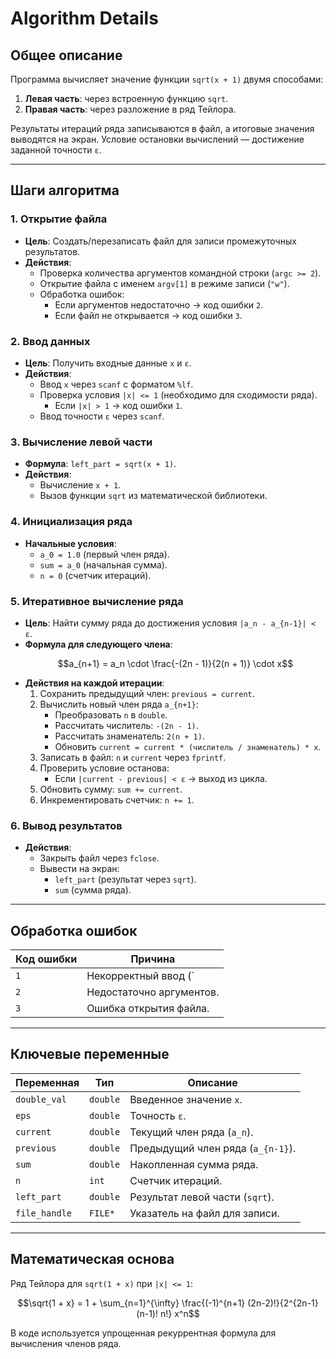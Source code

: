 # Algorithm Details

## Общее описание
Программа вычисляет значение функции `sqrt(x + 1)` двумя способами: 
1. **Левая часть**: через встроенную функцию `sqrt`.
2. **Правая часть**: через разложение в ряд Тейлора. 

Результаты итераций ряда записываются в файл, а итоговые значения выводятся на экран. Условие остановки вычислений — достижение заданной точности `ε`.

---

## Шаги алгоритма

### 1. Открытие файла
- **Цель**: Создать/перезаписать файл для записи промежуточных результатов.
- **Действия**:
  - Проверка количества аргументов командной строки (`argc >= 2`).
  - Открытие файла с именем `argv[1]` в режиме записи (`"w"`).
  - Обработка ошибок: 
    - Если аргументов недостаточно → код ошибки `2`.
    - Если файл не открывается → код ошибки `3`.

### 2. Ввод данных
- **Цель**: Получить входные данные `x` и `ε`.
- **Действия**:
  - Ввод `x` через `scanf` с форматом `%lf`.
  - Проверка условия `|x| <= 1` (необходимо для сходимости ряда).
    - Если `|x| > 1` → код ошибки `1`.
  - Ввод точности `ε` через `scanf`.

### 3. Вычисление левой части
- **Формула**: `left_part = sqrt(x + 1)`.
- **Действия**:
  - Вычисление `x + 1`.
  - Вызов функции `sqrt` из математической библиотеки.

### 4. Инициализация ряда
- **Начальные условия**:
  - `a_0 = 1.0` (первый член ряда).
  - `sum = a_0` (начальная сумма).
  - `n = 0` (счетчик итераций).

### 5. Итеративное вычисление ряда
- **Цель**: Найти сумму ряда до достижения условия `|a_n - a_{n-1}| < ε`.
- **Формула для следующего члена**:
  ```math
  a_{n+1} = a_n \cdot \frac{-(2n - 1)}{2(n + 1)} \cdot x
  ```
- **Действия на каждой итерации**:
  1. Сохранить предыдущий член: `previous = current`.
  2. Вычислить новый член ряда `a_{n+1}`:
     - Преобразовать `n` в `double`.
     - Рассчитать числитель: `-(2n - 1)`.
     - Рассчитать знаменатель: `2(n + 1)`.
     - Обновить `current = current * (числитель / знаменатель) * x`.
  3. Записать в файл: `n` и `current` через `fprintf`.
  4. Проверить условие останова: 
     - Если `|current - previous| < ε` → выход из цикла.
  5. Обновить сумму: `sum += current`.
  6. Инкрементировать счетчик: `n += 1`.

### 6. Вывод результатов
- **Действия**:
  - Закрыть файл через `fclose`.
  - Вывести на экран:
    - `left_part` (результат через `sqrt`).
    - `sum` (сумма ряда).

---

## Обработка ошибок
| Код ошибки | Причина                          |
|------------|----------------------------------|
| `1`        | Некорректный ввод (`|x| > 1`).  |
| `2`        | Недостаточно аргументов.         |
| `3`        | Ошибка открытия файла.           |

---

## Ключевые переменные
| Переменная     | Тип    | Описание                          |
|----------------|--------|-----------------------------------|
| `double_val`   | `double` | Введенное значение `x`.          |
| `eps`          | `double` | Точность `ε`.                    |
| `current`      | `double` | Текущий член ряда (`a_n`).       |
| `previous`     | `double` | Предыдущий член ряда (`a_{n-1}`).|
| `sum`          | `double` | Накопленная сумма ряда.          |
| `n`            | `int`    | Счетчик итераций.                |
| `left_part`    | `double` | Результат левой части (`sqrt`).  |
| `file_handle`  | `FILE*`  | Указатель на файл для записи.    |

---

## Математическая основа
Ряд Тейлора для `sqrt(1 + x)` при `|x| <= 1`:
```math
\sqrt{1 + x} = 1 + \sum_{n=1}^{\infty} \frac{(-1)^{n+1} (2n-2)!}{2^{2n-1} (n-1)! n!} x^n
```
В коде используется упрощенная рекуррентная формула для вычисления членов ряда.
